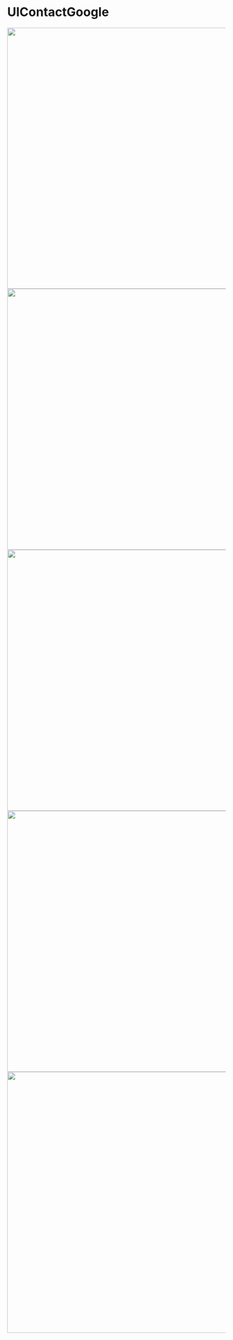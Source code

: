 # UIContactGoogle
<img src="images/SelectFavorite.gif" Width="600" />
<img src="images/AddPerson.gif" Width="600" />
<img src="images/DeleteGit.gif" Width="600" />
<img src="images/ScanPerson.gif" Width="600" />
<img src="images/SearchAndPhone.gif" Width="600" />
